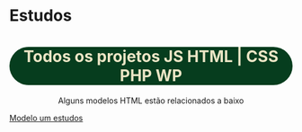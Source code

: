 # Estudos
<h1 style="text-align:center;background-color:#063d1e;color:#ebe5c5;border-radius:40px;">Todos os projetos JS HTML | CSS PHP WP</h1>
        <p style="text-align:center;">Alguns modelos HTML estão relacionados a baixo</p>
        <li style="list-style:none;"><a href="https://alanqg.github.io/Estudos//HTML/Modulo-02-html%20Guanabara/13-projeto-do-zero(corecao-desafio)/part-09/" target="_blank">Modelo  um estudos</a></li>